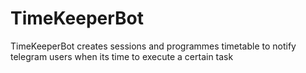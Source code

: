 # TimeKeeperBot
TimeKeeperBot creates sessions and programmes timetable to notify telegram users when its time to execute a certain task
